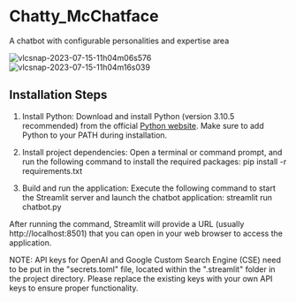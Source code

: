 # Chatty_McChatface
A chatbot with configurable personalities and expertise area


![vlcsnap-2023-07-15-11h04m06s576](https://github.com/averagePedestrian/Chatty_McChatface/assets/24970562/9382ceb6-2838-4d00-99b2-8231a4621a0f)
![vlcsnap-2023-07-15-11h04m16s039](https://github.com/averagePedestrian/Chatty_McChatface/assets/24970562/969c4d69-a78b-4511-b376-cc8c79803c2e)


## Installation Steps

1. Install Python: Download and install Python (version 3.10.5 recommended) from the official [Python website](https://www.python.org/downloads/). Make sure to add Python to your PATH during installation.

2. Install project dependencies: Open a terminal or command prompt, and run the following command to install the required packages: pip install -r requirements.txt

3. Build and run the application: Execute the following command to start the Streamlit server and launch the chatbot application: streamlit run chatbot.py

After running the command, Streamlit will provide a URL (usually http://localhost:8501) that you can open in your web browser to access the application.

NOTE: API keys for OpenAI and Google Custom Search Engine (CSE) need to be put in the "secrets.toml" file, located within the ".streamlit" folder in the project directory. Please replace the existing keys with your own API keys to ensure proper functionality.
